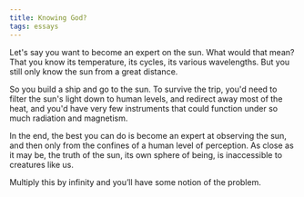 ```yaml
---
title: Knowing God?
tags: essays
---
```


Let's say you want to become an expert on the sun. What would that mean? That
you know its temperature, its cycles, its various wavelengths. But you still
only know the sun from a great distance.

So you build a ship and go to the sun. To survive the trip, you'd need to
filter the sun's light down to human levels, and redirect away most of the
heat, and you'd have very few instruments that could function under so much
radiation and magnetism.

In the end, the best you can do is become an expert at observing the sun, and
then only from the confines of a human level of perception. As close as it may
be, the truth of the sun, its own sphere of being, is inaccessible to
creatures like us.

Multiply this by infinity and you’ll have some notion of the problem.
